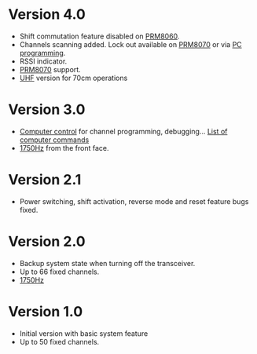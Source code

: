 Version 4.0
===========
* Shift commutation feature disabled on [PRM8060](PRM8060.md).
* Channels scanning added. Lock out available on [PRM8070](PRM8070.md) or via [PC programming](Computer_commands_V4.md).
* RSSI indicator.
* [PRM8070](PRM8070.md) support.
* [UHF](prm80x0_430.bin.md) version for 70cm operations

Version 3.0
===========
* [Computer control](Computer_control.md) for channel programming, debugging... [List of computer commands](Computer_commands_V3.md)
* [1750Hz](1750Hz_tone.md) from the front face.

Version 2.1
===========
* Power switching, shift activation, reverse mode and reset feature bugs fixed.

Version 2.0
===========
* Backup system state when turning off the transceiver.
* Up to 66 fixed channels.
* [1750Hz](1750Hz_tone.md)

Version 1.0
===========
* Initial version with basic system feature
* Up to 50 fixed channels.
